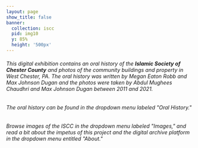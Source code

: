 ```yaml
---
layout: page
show_title: false
banner:
  collection: iscc
  pid: img10
  y: 85%
  height: '500px'
---
```


<p><h6>This digital exhibition contains an oral history of the <strong>Islamic Society of Chester County</strong> and photos of the community buildings and property in West Chester, PA. The oral history was written by Megan Eaton Robb and Max Johnson Dugan and the photos were taken by Abdul Mughees Chaudhri and Max Johnson Dugan between 2011 and 2021.</h6></p>

<p><h6>The oral history can be found in the dropdown menu labeled "Oral History."</h6></p>

<p></p>

<p><h6>Browse images of the ISCC in the dropdown menu labeled "Images," and read a bit about the impetus of this project and the digital archive platform in the dropdown menu entitled "About."</h6></p>
